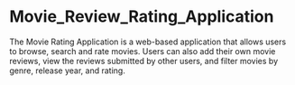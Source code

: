 # Movie_Review_Rating_Application

The Movie Rating Application is a web-based application that allows users to browse, search and rate movies. Users can also add their own movie reviews, view the reviews submitted by other users, and filter movies by genre, release year, and rating.


